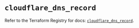 # `cloudflare_dns_record`

Refer to the Terraform Registry for docs: [`cloudflare_dns_record`](https://registry.terraform.io/providers/cloudflare/cloudflare/5.10.1/docs/resources/dns_record).
